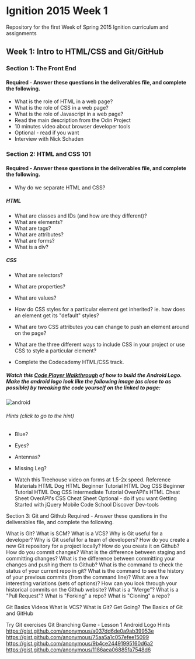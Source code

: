 # Ignition 2015 Week 1
Repository for the first Week of Spring 2015 Ignition curriculum and assignments

## Week 1: Intro to HTML/CSS and Git/GitHub

### Section 1: The Front End
#### Required - Answer these questions in the deliverables file, and complete the following. 
- What is the role of HTML in a web page?
- What is the role of CSS in a web page?
- What is the role of Javascript in a web page?
- Read the main description from the Odin Project
- 10 minutes video about browser developer tools
- Optional - read if you want
- Interview with Nick Schaden

### Section 2: HTML and CSS 101
#### Required - Answer these questions in the deliverables file, and complete the following. 
- Why do we separate HTML and CSS?

##### HTML
- What are classes and IDs (and how are they different)?
- What are elements?
- What are tags?
- What are attributes?
- What are forms?
- What is a div?

##### CSS
- What are selectors?  
- What are properties?
- What are values?
- How do CSS styles for a particular element get inherited? ie. how does an element get its "default" styles?
- What are two CSS attributes you can change to push an element around on the page?
- What are the three different ways to include CSS in your project or use CSS to style a particular element?

- Complete the Codecademy HTML/CSS track.

##### Watch this [Code Player Walkthrough](http://thecodeplayer.com/walkthrough/css3-android-logo) of how to build the Android Logo. Make the android logo look like the following image (as close to as possible) by tweaking the code yourself on the linked to page:

![android](https://www.dropbox.com/s/3m80zyanbnayhcb/Screenshot%202015-02-02%2015.43.39.png)

###### Hints (click to go to the hint)
  - Blue?
  - Eyes?
  - Antennas?
  - Missing Leg?

- Watch this Treehouse video on forms at 1.5-2x speed.
Reference Materials
HTML Dog HTML Beginner Tutorial
HTML Dog CSS Beginner Tutorial
HTML Dog CSS Intermediate Tutorial
OverAPI's HTML Cheat Sheet
OverAPI's CSS Cheat Sheet
Optional - do if you want
Getting Started with jQuery Mobile
Code School Discover Dev-tools

Section 3: Git and Github
Required - Answer these questions in the deliverables file, and complete the following. 

What is Git?
What is SCM?
What is a VCS?
Why is Git useful for a developer?
Why is Git useful for a team of developers?
How do you create a new Git repository for a project locally?
How do you create it on Github?
How do you commit changes?
What is the difference between staging and committing changes?
What is the difference between committing your changes and pushing them to Github?
What is the command to check the status of your current repo in git?
What is the command to see the history of your previous commits (from the command line)?  What are a few interesting variations (sets of options)?
How can you look through your historical commits on the Github website?
What is a "Merge"?
What is a "Pull Request"?
What is "Forking" a repo?
What is "Cloning" a repo?

Git Basics Videos
What is VCS?
What is Git?
Get Going?
The Basics of Git and GitHub

Try Git exercises
Git Branching Game - Lesson 1
Android Logo Hints
https://gist.github.com/anonymous/a037dd6de0a9ab39953e
https://gist.github.com/anonymous/75aa5a1c057efee15099
https://gist.github.com/anonymous/9b4ce24491995160d6a2
https://gist.github.com/anonymous/1186aea06885fa7548d6
